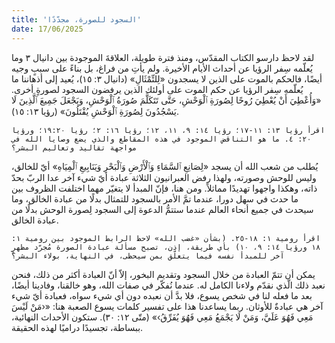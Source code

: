 ```yaml
---
title: 'السجود للصورة، مجدّدًا'
date: 17/06/2025
---
```


لقد لاحظ دارسو الكتاب المقدّس، ومنذ فترة طويلة، العلاقةَ الموجودة بين دانيال ٣ وما يُعلّمه سِفر الرؤيا عن أحداث الأيام الأخيرة. ولم يأتِ من فراغ، بل بناءً على سببٍ وجيه أيضًا، فالحكم بالموت على الذين لا يسجدون «لِلتِّمْثَالِ» (دانيال ٣: ١٥)، يُعيد إلى أذهاننا ما يُعلّمه سِفر الرؤيا عن حكم الموت على أولئك الذين يرفضون السجود لصورةٍ أخرى. «وَأُعْطِيَ أَنْ يُعْطِيَ رُوحًا لِصُورَةِ ٱلْوَحْشِ، حَتَّى تَتَكَلَّمَ صُورَةُ ٱلْوَحْشِ، وَيَجْعَلَ جَمِيعَ ٱلَّذِينَ لَا يَسْجُدُونَ لِصُورَةِ ٱلْوَحْشِ يُقْتَلُونَ» (رؤيا ١٣: ١٥).

`اقرأ رؤيا ١٣: ١١-١٧؛ رؤيا ١٤: ٩، ١١، ١٢؛ رؤيا ١٦: ٢؛ رؤيا ١٩:٢٠؛ ورؤيا ٢٠: ٤. ما هو التناقض الموجود في هذه المقاطع والذي يضع وصايا الله في مواجهة تقاليد وتعاليم البشر؟`

يُطلب من شعب الله أن يسجد «لِصَانِعِ ٱلسَّمَاءِ وَٱلْأَرْضِ وَٱلْبَحْرِ وَيَنَابِيعِ ٱلْمِيَاهِ» أيّ للخالق، وليس للوحش وصورته، ولهذا رفض العبرانيون الثلاثة عبادة أيّ شيء آخر عدا الربّ بحدّ ذاته، وهكذا واجهوا تهديدًا مماثلاً. ومن هنا، فإنّ المبدأ لا يتغيّر مهما اختلفت الظروف بين ما حدث في سهل دورا، عندما تمَّ الأمر بالسجود للتمثال بدلًا من عبادة الخالق، وما سيحدث في جميع أنحاء العالم عندما ستتمُّ الدعوة إلى السجود لِصورة الوحش بدلًا من عبادة الخالق.

`اقرأ رومية ١: ١٨-٢٥. (بشأن «غضب الله» لاحظ الرابط الموجود بين رومية ١: ١٨ ورؤيا ١٤: ٩، ١٠) بأي طريقة، إذن، تصبح مسألة عبادة الصورة مُجرّد مظهرٍ آخر للمبدأ نفسه فيما يتعلّق بمن سيحظى، في النهاية، بولاء البشر؟`

يمكن أن تتمّ العبادة من خلال السجود وتقديم البخور، إلاّ أنّ العبادة أكثر من ذلك، فنحن نعبد ذلك الّذي نقدّم ولاءنا الكامل له. عندما نُفكّر في صفات الله، وهو خالقنا، وفادينا أيضًا، بعد ما فعله لنا في شخص يسوع، فلا بدَّ أن نعبده دون أي شيء سواه، فعبادة أيّ شيء آخر هي عبادةٌ للأوثان. ربما يساعدنا هذا على تفسير كلمات يسوع الصعبة هنا: «‹مَنْ لَيْسَ مَعِي فَهُوَ عَلَيَّ، وَمَنْ لَا يَجْمَعُ مَعِي فَهُوَ يُفَرِّقُ›» (متّى ١٢: ٣٠). ستكون الأحداث النهائية، ببساطة، تجسيدًا دراميًا لهذه الحقيقة.